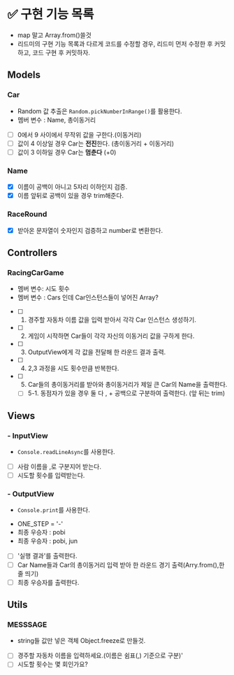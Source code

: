 # ✅ 구현 기능 목록

- map 말고 Array.from()쓸것
- 리드미의 구현 기능 목록과 다르게 코드를 수정할 경우, 리드미 먼저 수정한 후 커밋하고, 코드 구현 후 커밋하자.

## Models

### Car

- Random 값 추출은 `Random.pickNumberInRange()`를 활용한다.
- 멤버 변수 : Name, 총이동거리

* [ ] 0에서 9 사이에서 무작위 값을 구한다.(이동거리)
* [ ] 값이 4 이상일 경우 Car는 **전진**한다. (총이동거리 + 이동거리)
* [ ] 값이 3 이하일 경우 Car는 **멈춘다** (+0)

### Name

- [x] 이름이 공백이 아니고 5자리 이하인지 검증.
- [x] 이름 앞뒤로 공백이 있을 경우 trim해준다.

### RaceRound

- [x] 받아온 문자열이 숫자인지 검증하고 number로 변환한다.

## Controllers

<!-- ### RacingCarGameBuild

- [ ] -->

### RacingCarGame

- 멤버 변수: 시도 횟수
- 멤버 변수 : Cars 인데 Car인스턴스들이 넣어진 Array?

* [ ] 1. 경주할 자동차 이름 값을 입력 받아서 각각 Car 인스턴스 생성하기.
* [ ] 2. 게임이 시작하면 Car들이 각각 자신의 이동거리 값을 구하게 한다.
* [ ] 3. OutputView에게 각 값을 전달해 한 라운드 결과 출력.
* [ ] 4. 2,3 과정을 시도 횟수만큼 반복한다.
* [ ] 5. Car들의 총이동거리를 받아와 총이동거리가 제일 큰 Car의 Name을 출력한다.
  - [ ] 5-1. 동점자가 있을 경우 둘 다 , + 공백으로 구분하여 출력한다. (앞 뒤는 trim)

## Views

### - InputView

- `Console.readLineAsync`를 사용한다.

* [ ] 사람 이름을 ,로 구분지어 받는다.
* [ ] 시도할 횟수를 입력받는다.

### - OutputView

- `Console.print`를 사용한다.

* ONE_STEP = '-'
* 최종 우승자 : pobi
* 최종 우승자 : pobi, jun

- [ ] '실행 결과'를 출력한다.
- [ ] Car Name들과 Car의 총이동거리 입력 받아 한 라운드 경기 출력(Arry.from(),한 줄 띄기)
- [ ] 최종 우승자를 출력한다.

## Utils

### MESSSAGE

- string들 값만 넣은 객체 Object.freeze로 만들것.

- [ ] 경주할 자동차 이름을 입력하세요.(이름은 쉼표(,) 기준으로 구분)'
- [ ] 시도할 횟수는 몇 회인가요?
